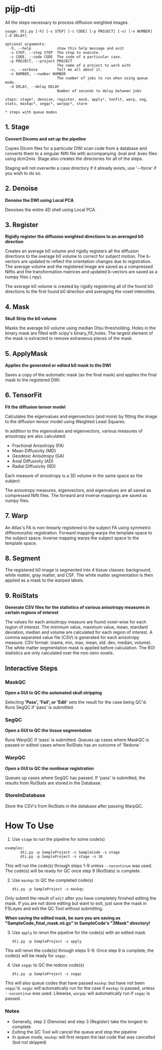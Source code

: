 # pijp-dti

All the steps necessary to process diffusion weighted images.

```
usage: dti.py [-h] [-s STEP] [-c CODE] [-p PROJECT] [-v] [-n NUMBER] [-d DELAY]

optional arguments:
  -h, --help            show this help message and exit
  -s STEP, --step STEP  The step to execute.
  -c CODE, --code CODE  The code of a particular case.
  -p PROJECT, --project PROJECT
                        The name of a project to work with
  -v, --verbose         Tell me all about it.
  -n NUMBER, --number NUMBER
                        The number of jobs to run when using queue mode.
  -d DELAY, --delay DELAY
                        Number of seconds to delay between jobs

steps: stage*, denoise, register, mask, apply*, tenfit, warp, seg, stats, maskqc*, segqc*, warpqc*, store

* steps with queue modes

```

## 1. Stage

**Convert Dicoms and set up the pipeline**

Copies Dicom files for a particular DWI scan code from a database and
converts them to a singular Nifti file with accompanying .bval and
.bvec files using dcm2niix. Stage also creates the directories for all of the steps.

Staging will not overwrite a case directory if it already exists, use '--force' if you wish
to do so.

## 2. Denoise

**Denoise the DWI using Local PCA**

Denoises the entire 4D shell using Local PCA.


## 3. Register

**Rigidly register the diffusion weighted directions to an averaged
b0 direction**

Creates an average b0 volume and rigidly registers all the diffusion
directions to the average b0 volume to correct for subject motion.
The b-vectors are updated to reflect the orientation changes due to registration.
The average volume and the registered image are saved as a compressed
Niftis and the transformation matrices and updated b-vectors are saved as a numpy files (.npy).

The average b0 volume is created by rigidly registering all of the found
b0 directions to the first found b0 direction and averaging the voxel
intensities.

## 4. Mask

**Skull Strip the b0 volume**

Masks the average b0 volume using median Otsu thresholding. Holes in the binary mask
are filled with scipy's binary_fill_holes. The largest element of the mask is extracted
to remove extraneous pieces of the mask.

## 5. ApplyMask

**Applies the generated or edited b0 mask to the DWI**

Saves a copy of the automatic mask (as the final mask)
and applies the final mask to the registered DWI.

## 6. TensorFit

**Fit the diffusion tensor model**

Calculates the eigenvalues and eigenvectors (and more) by fitting the
image to the diffusion tensor model using Weighted Least Squares.

In addition to the eigenvalues and eigenvectors, various measures of
anisotropy are also calculated:

* Fractional Anisotropy (FA)
* Mean Diffusivity (MD)
* Geodesic Anisotropy (GA)
* Axial Diffusivity (AD)
* Radial Diffusivity (RD)

Each measure of anisotropy is a 3D volume in the same space as the subject.

The anisotropy measures, eigenvectors, and
eigenvalues are all saved as compressed Nifti files. The forward and
inverse mappings are saved as numpy files.

## 7. Warp

An Atlas's FA is non-linearly registered to the subject FA using
symmetric diffeomorphic registration. Forward mapping warps the template
space to the subject space. Inverse mapping warps the subject space
to the template space.

## 8. Segment

The registered b0 image is segmented into 4 tissue classes: background, white matter,
gray matter, and CSF. The white matter segmentation is then
applied as a mask to the warped labels.

## 9. RoiStats

**Generate CSV files for the statistics of various anisotropy measures in
certain regions of interest**

The values for each anisotropy measure are found voxel-wise for each
region of interest. The minimum value, maximum value, mean, standard
deviation, median and volume are calculated for each region of interest.
A comma separated value file (CSV) is generated for each anisotropy measure.
CSV format: (name, min, max, mean, std. dev, median, volume).
The white matter segmentation mask is applied before calculation.
The ROI statistics are only calculated over the non-zero voxels.

## Interactive Steps

### MaskQC

**Open a GUI to QC the automated skull stripping**

Selecting **'Pass', 'Fail', or 'Edit'** sets the result for the case being QC'd.
Runs SegQC if 'pass' is submitted.

### SegQC

**Open a GUI to QC the tissue segmentation**

Runs WarpQC if 'pass' is submitted. Queues up cases where MaskQC is passed or edited
cases where RoiStats has an outcome of 'Redone.'

### WarpQC

**Open a GUI to QC the nonlinear registration**

Queues up cases where SegQC has passed.
If 'pass' is submitted, the results from RoiStats are stored in the Database.

### StoreInDatabase

Store the CSV's from RoiStats in the database after passing WarpQC.

# How To Use

1) Use `stage` to run the pipeline for some code(s)

```
examples:
       dti.py -p SampleProject -c SampleCode -s stage
       dti.py -p SampleProject -s stage -n 10
```

This will run the code(s) through steps 1-9 unless `--nocontinue` was used.
The code(s) will be ready for QC once step 9 (RoiStats) is complete.

2) Use `maskqc` to QC the completed code(s)

   ```
   dti.py -p SampleProject -s maskqc
   ````

Only submit the result of `edit` after you have completely finished editing the mask.
If you are not done editing but want to exit, just save the mask in FSLeyes and exit
the QC Tool without submitting.

**When saving the edited mask, be sure you are saving as "SampleCode_final_mask.nii.gz" in
  SampleCode's "3Mask" directory!**



3) Use `apply` to rerun the pipeline for the code(s) with an edited mask

   ```
   dti.py -p SampleProject -s apply
   ```

This will rerun the code(s) through steps 5-9. Once step 9 is complete, the
code(s) will be ready for `segqc`.

4) Use `segqc` to QC the redone code(s)

   ```
   dti.py -p SampleProject -s segqc
   ```

This will also queue codes that have passed `maskqc` but have not been `segqc`'d.
`segqc` will automatically run for the case if `maskqc` is passed, unless `--nocontinue`
was used. Likewise, `warpqc` will automatically run if `segqc` is passed.


### Notes

- Generally, step 2 (Denoise) and step 3 (Register) take the longest to complete
- Exiting the QC Tool will cancel the queue and stop the pipeline
- In queue mode, `maskqc` will first reopen the last code that was cancelled (but not skipped)

